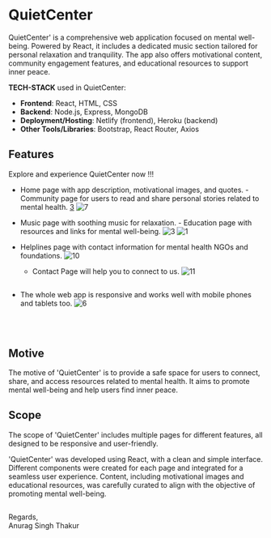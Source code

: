 # QuietCenter

QuietCenter' is a comprehensive web application focused on mental well-being. Powered by React, it includes a dedicated music section tailored for personal relaxation and tranquility. The app also offers motivational content, community engagement features, and educational resources to support inner peace.

**TECH-STACK** used in QuietCenter:

- **Frontend**: React, HTML, CSS
- **Backend**: Node.js, Express, MongoDB
- **Deployment/Hosting**: Netlify (frontend), Heroku (backend)
- **Other Tools/Libraries**: Bootstrap, React Router, Axios

## Features

Explore and experience QuietCenter now !!!

- Home page with app description, motivational images, and quotes.                                              - Community page for users to read and share personal stories related to mental health.
  [3](https://github.com/Anurag29Nitrr/QuietCenter/assets/120914452/20eb1be5-d9b2-4eca-8712-220175cb5e06)         ![7](https://github.com/Anurag29Nitrr/QuietCenter/assets/120914452/eff5a9f6-8eea-4478-b19f-c4cb822f4be1)


- Music page with soothing music for relaxation.                                                                   - Education page with resources and links for mental well-being.
  ![3](https://github.com/Anurag29Nitrr/QuietCenter/assets/120914452/8821c41e-4d52-4152-9def-2ec761531fbb)           ![1](https://github.com/Anurag29Nitrr/QuietCenter/assets/120914452/cf8f65ac-e4be-434e-a570-6d05b619ba2d)
      
- Helplines page with contact information for mental health NGOs and foundations.
  ![10](https://github.com/Anurag29Nitrr/QuietCenter/assets/120914452/bca3d4dd-2c78-4ed2-a7d9-4b31dbc391aa)

  - Contact Page will help you to connect to us.
  ![11](https://github.com/Anurag29Nitrr/QuietCenter/assets/120914452/9844497e-3ea8-49ee-92dd-2a3d5427219b)

##

- The whole web app is responsive and works well with mobile phones and tablets too.
![6](https://github.com/Anurag29Nitrr/QuietCenter/assets/120914452/4114097a-6b47-42c8-a155-c650e81a33b3)


<br><br>

## Motive

The motive of 'QuietCenter' is to provide a safe space for users to connect, share, and access resources related to mental health. It aims to promote mental well-being and help users find inner peace.

## Scope

  The scope of 'QuietCenter' includes multiple pages for different features, all designed to be responsive and user-friendly.

'QuietCenter' was developed using React, with a clean and simple interface. Different components were created for each page and integrated for a seamless user experience. Content, including motivational images and educational resources, was carefully curated to align with the objective of promoting mental well-being.

##

Regards,<br>
Anurag Singh Thakur
